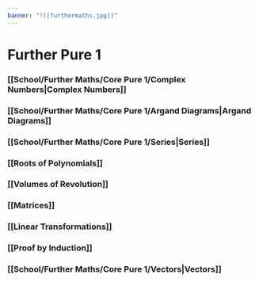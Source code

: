 ```yaml
---
banner: "![[furthermaths.jpg]]"
---
```

# Further Pure 1

### [[School/Further Maths/Core Pure 1/Complex Numbers|Complex Numbers]]

### [[School/Further Maths/Core Pure 1/Argand Diagrams|Argand Diagrams]]

### [[School/Further Maths/Core Pure 1/Series|Series]]

### [[Roots of Polynomials]]

### [[Volumes of Revolution]]

### [[Matrices]]

### [[Linear Transformations]]

### [[Proof by Induction]]

### [[School/Further Maths/Core Pure 1/Vectors|Vectors]]